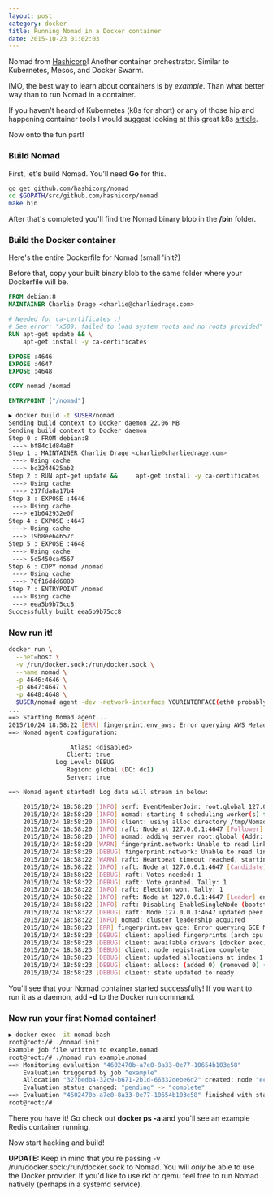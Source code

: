 ```yaml
---
layout: post
category: docker
title: Running Nomad in a Docker container
date: 2015-10-23 01:02:03
---
```


Nomad from [Hashicorp](http://github.com/hashicorp/nomad)! Another container orchestrator. Similar to Kubernetes, Mesos, and Docker Swarm.

IMO, the best way to learn about containers is by _example_. Than what better way than to run Nomad in a container.

If you haven't heard of Kubernetes (k8s for short) or any of those hip and happening container tools I would suggest looking at this great k8s [article](https://labs.ctl.io/what-is-kubernetes-and-how-to-use-it/).

Now onto the fun part!

### Build Nomad 

First, let's build Nomad. You'll need __Go__ for this.

```bash
go get github.com/hashicorp/nomad
cd $GOPATH/src/github.com/hashicorp/nomad
make bin
```

After that's completed you'll find the Nomad binary blob in the __/bin__ folder.

### Build the Docker container

Here's the entire Dockerfile for Nomad (small 'init?)

Before that, copy your built binary blob to the same folder where your Dockerfile will be.


```Dockerfile
FROM debian:8
MAINTAINER Charlie Drage <charlie@charliedrage.com>

# Needed for ca-certificates :)
# See error: "x509: failed to load system roots and no roots provided"
RUN apt-get update && \
    apt-get install -y ca-certificates

EXPOSE :4646
EXPOSE :4647
EXPOSE :4648

COPY nomad /nomad

ENTRYPOINT ["/nomad"]
```

```bash
▶ docker build -t $USER/nomad .
Sending build context to Docker daemon 22.06 MB
Sending build context to Docker daemon 
Step 0 : FROM debian:8
 ---> bf84c1d84a8f
Step 1 : MAINTAINER Charlie Drage <charlie@charliedrage.com>
 ---> Using cache
 ---> bc3244625ab2
Step 2 : RUN apt-get update &&     apt-get install -y ca-certificates
 ---> Using cache
 ---> 217fda8a17b4
Step 3 : EXPOSE :4646
 ---> Using cache
 ---> e1b642932e0f
Step 4 : EXPOSE :4647
 ---> Using cache
 ---> 19b8ee64657c
Step 5 : EXPOSE :4648
 ---> Using cache
 ---> 5c5450ca4567
Step 6 : COPY nomad /nomad
 ---> Using cache
 ---> 78f16ddd6880
Step 7 : ENTRYPOINT /nomad
 ---> Using cache
 ---> eea5b9b75cc8
Successfully built eea5b9b75cc8
```

### Now run it!

```bash
docker run \
  --net=host \
  -v /run/docker.sock:/run/docker.sock \
  --name nomad \
  -p 4646:4646 \
  -p 4647:4647 \
  -p 4648:4648 \
  $USER/nomad agent -dev -network-interface YOURINTERFACE(eth0 probably)
...
==> Starting Nomad agent...
2015/10/24 18:58:22 [ERR] fingerprint.env_aws: Error querying AWS Metadata URL, skipping
==> Nomad agent configuration:

                 Atlas: <disabled>
                Client: true
             Log Level: DEBUG
                Region: global (DC: dc1)
                Server: true

==> Nomad agent started! Log data will stream in below:

    2015/10/24 18:58:20 [INFO] serf: EventMemberJoin: root.global 127.0.0.1
    2015/10/24 18:58:20 [INFO] nomad: starting 4 scheduling worker(s) for [service batch _core]
    2015/10/24 18:58:20 [INFO] client: using alloc directory /tmp/NomadClient032777845
    2015/10/24 18:58:20 [INFO] raft: Node at 127.0.0.1:4647 [Follower] entering Follower state
    2015/10/24 18:58:20 [INFO] nomad: adding server root.global (Addr: 127.0.0.1:4647) (DC: dc1)
    2015/10/24 18:58:20 [WARN] fingerprint.network: Unable to read link speed from /sys/class/net/wlan0/speed
    2015/10/24 18:58:20 [DEBUG] fingerprint.network: Unable to read link speed; setting to default 100
    2015/10/24 18:58:22 [WARN] raft: Heartbeat timeout reached, starting election
    2015/10/24 18:58:22 [INFO] raft: Node at 127.0.0.1:4647 [Candidate] entering Candidate state
    2015/10/24 18:58:22 [DEBUG] raft: Votes needed: 1
    2015/10/24 18:58:22 [DEBUG] raft: Vote granted. Tally: 1
    2015/10/24 18:58:22 [INFO] raft: Election won. Tally: 1
    2015/10/24 18:58:22 [INFO] raft: Node at 127.0.0.1:4647 [Leader] entering Leader state
    2015/10/24 18:58:22 [INFO] raft: Disabling EnableSingleNode (bootstrap)
    2015/10/24 18:58:22 [DEBUG] raft: Node 127.0.0.1:4647 updated peer set (2): [127.0.0.1:4647]
    2015/10/24 18:58:22 [INFO] nomad: cluster leadership acquired
    2015/10/24 18:58:23 [ERR] fingerprint.env_gce: Error querying GCE Metadata URL, skipping
    2015/10/24 18:58:23 [DEBUG] client: applied fingerprints [arch cpu host memory storage network]
    2015/10/24 18:58:23 [DEBUG] client: available drivers [docker exec]
    2015/10/24 18:58:23 [DEBUG] client: node registration complete
    2015/10/24 18:58:23 [DEBUG] client: updated allocations at index 1 (0 allocs)
    2015/10/24 18:58:23 [DEBUG] client: allocs: (added 0) (removed 0) (updated 0) (ignore 0)
    2015/10/24 18:58:23 [DEBUG] client: state updated to ready

```
You'll see that your Nomad container started successfully! If you want to run it as a daemon, add __-d__ to the Docker run command.

### Now run your first Nomad container!

```bash
▶ docker exec -it nomad bash
root@root:/# ./nomad init
Example job file written to example.nomad
root@root:/# ./nomad run example.nomad 
==> Monitoring evaluation "4602470b-a7e0-8a33-0e77-10654b103e58"
    Evaluation triggered by job "example"
    Allocation "327bedb4-32c9-b671-2b1d-66332debe6d2" created: node "ec84f514-9ce6-046f-bc1b-6b04d9a8c83b", group "cache"
    Evaluation status changed: "pending" -> "complete"
==> Evaluation "4602470b-a7e0-8a33-0e77-10654b103e58" finished with status "complete"
root@root:/# 
```

There you have it! Go check out __docker ps -a__ and you'll see an example Redis container running.

Now start hacking and build!

__UPDATE:__ Keep in mind that you're passing -v /run/docker.sock:/run/docker.sock to Nomad. You will _only_ be able to use the Docker provider. If you'd like to use rkt or qemu feel free to run Nomad natively (perhaps in a systemd service).
